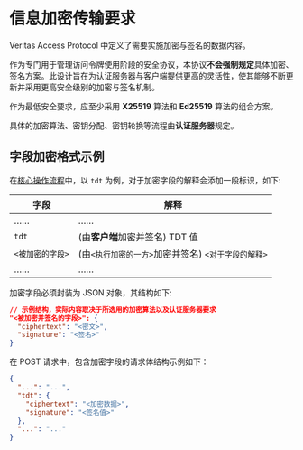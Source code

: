 # 信息加密传输要求

Veritas Access Protocol 中定义了需要实施加密与签名的数据内容。

作为专门用于管理访问令牌使用阶段的安全协议，本协议**不会强制规定**具体加密、签名方案。此设计旨在为认证服务器与客户端提供更高的灵活性，使其能够不断更新并采用更高安全级别的加密与签名机制。

作为最低安全要求，应至少采用 **X25519** 算法和 **Ed25519** 算法的组合方案。

具体的加密算法、密钥分配、密钥轮换等流程由**认证服务器**规定。

## 字段加密格式示例

在[核心操作流程](./Core.md#核心操作流程)中，以 `tdt` 为例，对于加密字段的解释会添加一段标识，如下:

| 字段             | 解释                                                |
| ---------------- | --------------------------------------------------- |
| ……               | ……                                                  |
| `tdt`            | (由**客户端**加密并签名) TDT 值                     |
| `<被加密的字段>` | (由`<执行加密的一方>`加密并签名) `<对于字段的解释>` |
| ……               | ……                                                  |

加密字段必须封装为 JSON 对象，其结构如下:

```json
// 示例结构，实际内容取决于所选用的加密算法以及认证服务器要求
"<被加密并签名的字段>": {
  "ciphertext": "<密文>",
  "signature": "<签名>"
}
```

在 POST 请求中，包含加密字段的请求体结构示例如下：

```json
{
  "...": "...",
  "tdt": {
    "ciphertext": "<加密数据>",
    "signature": "<签名值>"
  },
  "...": "..."
}
```
